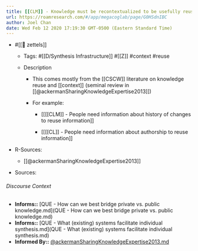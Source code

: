 ```yaml
---
title: [[CLM]] - Knowledge must be recontextualized to be usefully reused
url: https://roamresearch.com/#/app/megacoglab/page/G0HSdnIBC
author: Joel Chan
date: Wed Feb 12 2020 17:19:30 GMT-0500 (Eastern Standard Time)
---
```


- #[[🌲 zettels]]

    - Tags: #[[D/Synthesis Infrastructure]] #[[Z]] #context #reuse

    - Description

        - This comes mostly from the [[CSCW]] literature on knowledge reuse and [[context]] (seminal review in [[@ackermanSharingKnowledgeExpertise2013]])

        - For example:

            - [[[[CLM]] - People need information about history of changes to reuse information]]

            - [[[[CL]] - People need information about authorship to reuse information]]
- R-Sources:

    - [[@ackermanSharingKnowledgeExpertise2013]]
- Sources:

###### Discourse Context

- **Informs::** [QUE - How can we best bridge private vs. public knowledge.md](QUE - How can we best bridge private vs. public knowledge.md)
- **Informs::** [QUE - What (existing) systems facilitate individual synthesis.md](QUE - What (existing) systems facilitate individual synthesis.md)
- **Informed By::** [@ackermanSharingKnowledgeExpertise2013.md](@ackermanSharingKnowledgeExpertise2013.md)

